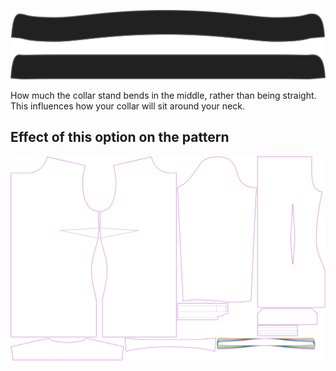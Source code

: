 ![Collarstand bend](collarstandbend.svg)

How much the collar stand bends in the middle, rather than being straight.
This influences how your collar will sit around your neck.

## Effect of this option on the pattern

![This image shows the effect of this option by superimposing several variants that have a different value for this option](simone_collarstandbend_sample.svg "Effect of this option on the pattern")
